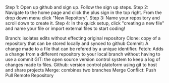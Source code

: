 Step 1: Open up github and sign up. Follow the sign up steps.
Step 2: Navigate to the home page and click the plus sign in the top right. From the drop down menu click "New Repoitory".
Step 3: Name your repository and scroll down to create it. 
Step 4: In the quick setup, click "creating a new file" and name your file or import external files to start coding!


Branch: isolates edits without effecting original repository
Clone: copy of a repository that can be stored locally and synced to github
Commit: A change made to a file that can be refered by a unique identifier. 
Fetch: Adds a change from a different repository to your local branch without having to use a commit
GIT: the open source version control system to keep a log of changes made to files.
Github: version control platoform using git to host and share projects
Merge: combines two branches
Merge Conflict: 
Push
Pull
Remote
Repository

